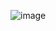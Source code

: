 ![image](https://github.com/Romi2073/Callbacks/assets/87107210/d6efac57-d4ef-4698-873e-d6d869aee350)
